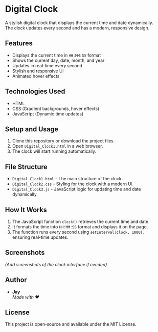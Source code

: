 # Digital Clock

A stylish digital clock that displays the current time and date dynamically. The clock updates every second and has a modern, responsive design.

## Features

- Displays the current time in `HH:MM:SS` format
- Shows the current day, date, month, and year
- Updates in real-time every second
- Stylish and responsive UI
- Animated hover effects

## Technologies Used

- HTML
- CSS (Gradient backgrounds, hover effects)
- JavaScript (Dynamic time updates)

## Setup and Usage

1. Clone this repository or download the project files.
2. Open `Digital_Clock1.html` in a web browser.
3. The clock will start running automatically.

## File Structure

- `Digital_Clock1.html` - The main structure of the clock.
- `Digital_Clock2.css` - Styling for the clock with a modern UI.
- `Digital_Clock3.js` - JavaScript logic for updating time and date dynamically.

## How It Works

1. The JavaScript function `clock()` retrieves the current time and date.
2. It formats the time into `HH:MM:SS` format and displays it on the page.
3. The function runs every second using `setInterval(clock, 1000)`, ensuring real-time updates.

## Screenshots

_(Add screenshots of the clock interface if needed)_

## Author

- **Jay**  
  _Made with ❤️_

## License

This project is open-source and available under the MIT License.
